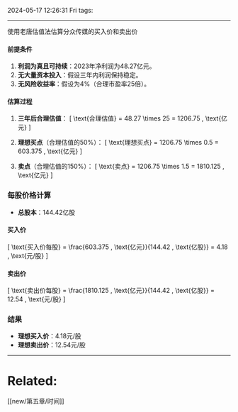 2024-05-17 12:26:31 Fri 
tags: 

----
使用老唐估值法估算分众传媒的买入价和卖出价

#### 前提条件
1. **利润为真且可持续**：2023年净利润为48.27亿元。
2. **无大量资本投入**：假设三年内利润保持稳定。
3. **无风险收益率**：假设为4%（合理市盈率25倍）。

#### 估算过程
1. **三年后合理估值**：
   \[ \text{合理估值} = 48.27 \times 25 = 1206.75 \, \text{亿元} \]

2. **理想买点**（合理估值的50%）：
   \[ \text{理想买点} = 1206.75 \times 0.5 = 603.375 \, \text{亿元} \]

3. **卖点**（合理估值的150%）：
   \[ \text{卖点} = 1206.75 \times 1.5 = 1810.125 \, \text{亿元} \]

### 每股价格计算
- **总股本**：144.42亿股

#### 买入价
\[ \text{买入价每股} = \frac{603.375 \, \text{亿元}}{144.42 \, \text{亿股}} = 4.18 \, \text{元/股} \]

#### 卖出价
\[ \text{卖出价每股} = \frac{1810.125 \, \text{亿元}}{144.42 \, \text{亿股}} = 12.54 \, \text{元/股} \]

### 结果
- **理想买入价**：4.18元/股
- **理想卖出价**：12.54元/股


---
# Related:
[[new/第五章/时间]]